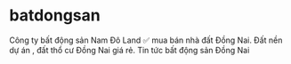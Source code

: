 # batdongsan
Công ty bất động sản Nam Đô Land ✅ mua bán nhà đất Đồng Nai. Đất nền dự án , đất thổ cư Đồng Nai giá rẻ. Tin tức bất động sản Đồng Nai

